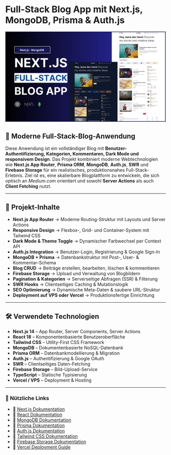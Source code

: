 # Full-Stack Blog App mit Next.js, MongoDB, Prisma & Auth.js

![Screenshot](https://github.com/ramazanozguven/33_Blog-App-mit-Next.js-MongoDB-Prisma-Auth.js/blob/9634b2be6208174c31ba03245f762cb95976b957/Screenshot.png)

## 🚀 Moderne Full-Stack-Blog-Anwendung 

Diese Anwendung ist ein vollständiger Blog mit **Benutzer-Authentifizierung, Kategorien, Kommentaren, Dark Mode und responsivem Design**.
Das Projekt kombiniert moderne Webtechnologien wie **Next.js App Router**, **Prisma ORM**, **MongoDB**, **Auth.js**, **SWR** und **Firebase Storage** für ein realistisches, produktionsnahes Full-Stack-Erlebnis.
Ziel ist es, eine skalierbare Blogplattform zu entwickeln, die sich optisch an *Medium.com* orientiert und sowohl **Server Actions** als auch **Client Fetching** nutzt.

---

## 🧩 Projekt-Inhalte

* **Next.js App Router** → Moderne Routing-Struktur mit Layouts und Server Actions
* **Responsive Design** → Flexbox-, Grid- und Container-System mit Tailwind CSS
* **Dark Mode & Theme Toggle** → Dynamischer Farbwechsel per Context API
* **Auth.js Integration** → Benutzer-Login, Registrierung & Google Sign-In
* **MongoDB + Prisma** → Datenbankstruktur mit Post-, User- & Kommentar-Schema
* **Blog CRUD** → Beiträge erstellen, bearbeiten, löschen & kommentieren
* **Firebase Storage** → Upload und Verwaltung von Blogbildern
* **Pagination & Kategorien** → Serverseitige Abfragen (SSR) & Filterung
* **SWR Hooks** → Clientseitiges Caching & Mutationslogik
* **SEO Optimierung** → Dynamische Meta-Daten & saubere URL-Struktur
* **Deployment auf VPS oder Vercel** → Produktionsfertige Einrichtung

---

## 🛠️ Verwendete Technologien

* **Next.js 14** – App Router, Server Components, Server Actions
* **React 18** – Komponentenbasierte Benutzeroberfläche
* **Tailwind CSS** – Utility-First CSS Framework
* **MongoDB** – Dokumentenbasierte NoSQL-Datenbank
* **Prisma ORM** – Datenbankmodellierung & Migration
* **Auth.js** – Authentifizierung & Google OAuth
* **SWR** – Clientseitiges Daten-Fetching
* **Firebase Storage** – Bild-Upload-Service
* **TypeScript** – Statische Typisierung
* **Vercel / VPS** – Deployment & Hosting

---

### 📎 Nützliche Links

* 🔗 [Next.js Dokumentation](https://nextjs.org/docs)
* 🔗 [React Dokumentation](https://react.dev/)
* 🔗 [MongoDB Dokumentation](https://www.mongodb.com/docs/)
* 🔗 [Prisma Dokumentation](https://www.prisma.io/docs)
* 🔗 [Auth.js Dokumentation](https://authjs.dev/)
* 🔗 [Tailwind CSS Dokumentation](https://tailwindcss.com/docs)
* 🔗 [Firebase Storage Dokumentation](https://firebase.google.com/docs/storage)
* 🔗 [Vercel Deployment Guide](https://vercel.com/docs)



